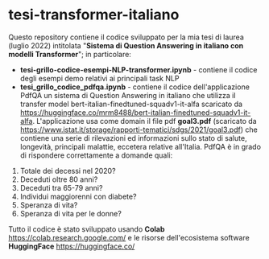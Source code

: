 # tesi-transformer-italiano
Questo repository contiene il codice sviluppato per la mia tesi di laurea (luglio 2022) intitolata "**Sistema di Question Answering in italiano con modelli Transformer**"; in particolare:

* **tesi-grillo-codice-esempi-NLP-transformer.ipynb** - contiene il codice degli esempi demo relativi ai principali task NLP
* **tesi_grillo_codice_pdfqa.ipynb** - contiene il codice dell'applicazione PdfQA un sistema di Question Answering in italiano che utilizza il transfer model bert-italian-finedtuned-squadv1-it-alfa scaricato da https://huggingface.co/mrm8488/bert-italian-finedtuned-squadv1-it-alfa. L'applicazione usa come domain il file pdf **goal3.pdf** (scaricato da https://www.istat.it/storage/rapporti-tematici/sdgs/2021/goal3.pdf) che contiene una serie di rilevazioni ed informazioni sullo stato di salute, longevità, principali malattie, eccetera relative all'Italia. PdfQA è in grado di rispondere correttamente a domande quali:
1.	Totale dei decessi nel 2020?
2.	Deceduti oltre 80 anni?
3.	Deceduti tra 65-79 anni?
4.	Individui maggiorenni con diabete?
5.	Speranza di vita?
6.	Speranza di vita per le donne?

Tutto il codice è stato sviluppato usando **Colab** https://colab.research.google.com/ e le risorse dell'ecosistema software **HuggingFace** https://huggingface.co/ 
